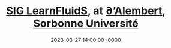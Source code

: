 ---
layout: page
title: <a href="https://www.ercoftac.org/special_interest_groups/54-machine-learning-for-fluid-dynamics/">SIG LearnFluidS</a>, at <a href="http://www.dalembert.upmc.fr/ijlrda/">∂’Alembert</a>, <a href="https://www.sorbonne-universite.fr">Sorbonne Université</a> 
date: 2023-03-27 14:00:00+0000
description: "Augmenting Physical Models with Deep Nets for Complex Dynamics Forecasting"
---